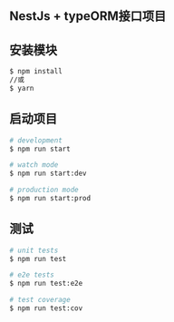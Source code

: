 ## NestJs + typeORM接口项目

## 安装模块

```bash
$ npm install
//或
$ yarn
```

## 启动项目

```bash
# development
$ npm run start

# watch mode
$ npm run start:dev

# production mode
$ npm run start:prod
```

## 测试

```bash
# unit tests
$ npm run test

# e2e tests
$ npm run test:e2e

# test coverage
$ npm run test:cov
```

